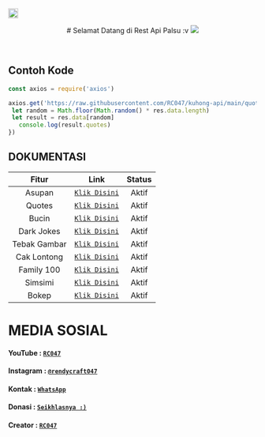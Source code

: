 <br><img src="https://github.com/TheDudeThatCode/TheDudeThatCode/blob/master/Assets/Hi.gif" width="20px">
<p align="center">
# Selamat Datang di Rest Api Palsu :v
<a href="https://github.com/RC047"><img src="https://raw.githubusercontent.com/RC047/kuhong-api/main/pp.png"></a>
</p>
<br>


## Contoh Kode

```js
const axios = require('axios')

axios.get('https://raw.githubusercontent.com/RC047/kuhong-api/main/quotes.js').then((res) => {
 let random = Math.floor(Math.random() * res.data.length)
 let result = res.data[random]
   console.log(result.quotes)
})
```


## DOKUMENTASI

| Fitur | Link | Status |
| :-----------------: | :-------: | :-------: |
| Asupan|[`Klik Disini`](https://raw.githubusercontent.com/RC047/kuhong-api/main/asupan.js)|Aktif|
| Quotes|[`Klik Disini`](https://raw.githubusercontent.com/RC047/kuhong-api/main/quotes.js)|Aktif|
| Bucin|[`Klik Disini`](https://raw.githubusercontent.com/RC047/kuhong-api/main/bucin.js)|Aktif|
| Dark Jokes|[`Klik Disini`](https://raw.githubusercontent.com/RC047/kuhong-api/main/darkjokes.js)|Aktif|
| Tebak Gambar|[`Klik Disini`](https://raw.githubusercontent.com/RC047/kuhong-api/main/tebakgambar.js)|Aktif|
| Cak Lontong|[`Klik Disini`](https://raw.githubusercontent.com/RC047/kuhong-api/maincaklontong.js)|Aktif|
| Family 100|[`Klik Disini`](https://raw.githubusercontent.com/RC047/kuhong-api/main/family100.js)|Aktif|
| Simsimi|[`Klik Disini`](https://raw.githubusercontent.com/RC047/kuhong-api/main/simsimi.js)|Aktif|
| Bokep|[`Klik Disini`](https://raw.githubusercontent.com/RC047/kuhong-api/main/bokep.js)|Aktif|


# MEDIA SOSIAL

#### YouTube : [`RC047`](https://www.youtube.com/c/RC047)
#### Instagram : [`@rendycraft047`](https://www.instagram.com/rendycraft047)
#### Kontak : [`WhatsApp`](https://wa.me/62895337278647)
#### Donasi : [`Seikhlasnya :)`](https://saweria.co/RC047)
#### Creator : [`RC047`](https://Github.com/RC047)
